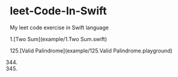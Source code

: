 # leet-Code-In-Swift
My leet code exercise in Swift language

1.[Two Sum](example/1.Two Sum.swift)

125.[Valid Palindrome](example/125.Valid Palindrome.playground)

344.

347.
